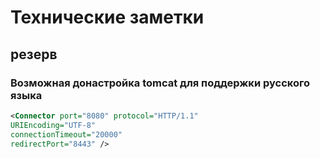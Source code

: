 # Технические заметки

## резерв

### Возможная донастройка tomcat для поддержки русского языка

```xml
<Connector port="8080" protocol="HTTP/1.1"
URIEncoding="UTF-8"
connectionTimeout="20000"
redirectPort="8443" />
```
